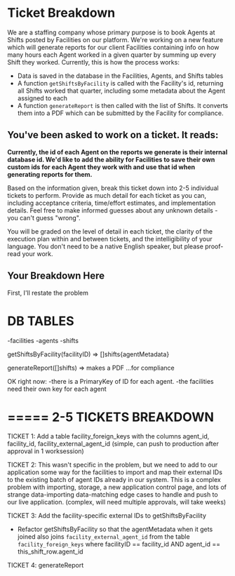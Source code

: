 # Ticket Breakdown
We are a staffing company whose primary purpose is to book Agents at Shifts posted by Facilities on our platform. We're working on a new feature which will generate reports for our client Facilities containing info on how many hours each Agent worked in a given quarter by summing up every Shift they worked. Currently, this is how the process works:

- Data is saved in the database in the Facilities, Agents, and Shifts tables
- A function `getShiftsByFacility` is called with the Facility's id, returning all Shifts worked that quarter, including some metadata about the Agent assigned to each
- A function `generateReport` is then called with the list of Shifts. It converts them into a PDF which can be submitted by the Facility for compliance.

## You've been asked to work on a ticket. It reads:

**Currently, the id of each Agent on the reports we generate is their internal database id. We'd like to add the ability for Facilities to save their own custom ids for each Agent they work with and use that id when generating reports for them.**


Based on the information given, break this ticket down into 2-5 individual tickets to perform. Provide as much detail for each ticket as you can, including acceptance criteria, time/effort estimates, and implementation details. Feel free to make informed guesses about any unknown details - you can't guess "wrong".


You will be graded on the level of detail in each ticket, the clarity of the execution plan within and between tickets, and the intelligibility of your language. You don't need to be a native English speaker, but please proof-read your work.

## Your Breakdown Here

First, I'll restate the problem

DB TABLES
=========
-facilities
-agents
-shifts

getShiftsByFacility(facilityID) => []shifts{agentMetadata}

generateReport([]shifts) => makes a PDF ...for compliance

OK right now:
-there is a PrimaryKey of ID for each agent.
-the facilities need their own key for each agent

=====
2-5 TICKETS BREAKDOWN
====
TICKET 1: Add a table facility_foreign_keys with the columns agent_id, facility_id, facility_external_agent_id 
(simple, can push to production after approval in 1 worksession)

TICKET 2: This wasn't specific in the problem, but we need to add to our application some way for the facilities to import and map their external IDs to the existing batch of agent IDs already in our system. This is a complex problem with importing, storage, a new application control page, and lots of strange data-importing data-matching edge cases to handle and push to our live application.
(complex, will need multiple approvals, will take weeks)

TICKET 3: Add the facility-specific external IDs to getShiftsByFacility
- Refactor getShiftsByFacility so that the agentMetadata when it gets joined
  also joins `facility_external_agent_id` from the table `facility_foreign_keys`
  where facilityID == facility_id AND agent_id == this_shift_row.agent_id

TICKET 4: generateReport